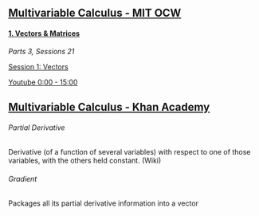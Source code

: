 ## [Multivariable Calculus - MIT OCW](https://ocw.mit.edu/courses/mathematics/18-02sc-multivariable-calculus-fall-2010/index.htm)

#### [1. Vectors & Matrices](https://ocw.mit.edu/courses/mathematics/18-02sc-multivariable-calculus-fall-2010/1.-vectors-and-matrices/)

*Parts 3, Sessions 21*

[Session 1: Vectors](https://ocw.mit.edu/courses/mathematics/18-02sc-multivariable-calculus-fall-2010/1.-vectors-and-matrices/part-a-vectors-determinants-and-planes/session-1-vectors/)    

[Youtube 0:00 - 15:00](https://youtu.be/PxCxlsl_YwY)


## [Multivariable Calculus - Khan Academy](https://www.khanacademy.org/math/multivariable-calculus)

###### Partial Derivative
Derivative (of a function of several variables) with respect to one of those variables, with the others held constant. (Wiki)

###### Gradient
Packages all its partial derivative information into a vector
